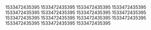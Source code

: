 1533472435395
1533472435395
1533472435395
1533472435395
1533472435395
1533472435395
1533472435395
1533472435395
1533472435395
1533472435395
1533472435395
1533472435395
1533472435395
1533472435395
1533472435395
